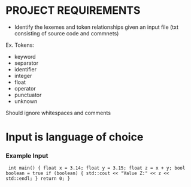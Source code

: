 # PROJECT REQUIREMENTS #

- Identify the lexemes and token relationships given an input file (txt consisting of source code and commnets)

Ex. Tokens:
- keyword
- separator
- identifier
- integer
- float
- operator
- punctuator
- unknown

Should ignore whitespaces and comments

# Input is language of choice #

### Example Input ###
` 
int main() {
    float x = 3.14; float y = 3.15;
    float z = x + y;
    bool boolean = true
    if (boolean) {
        std::cout << "Value Z:" << z << std::endl;
    }
    return 0;
}
`